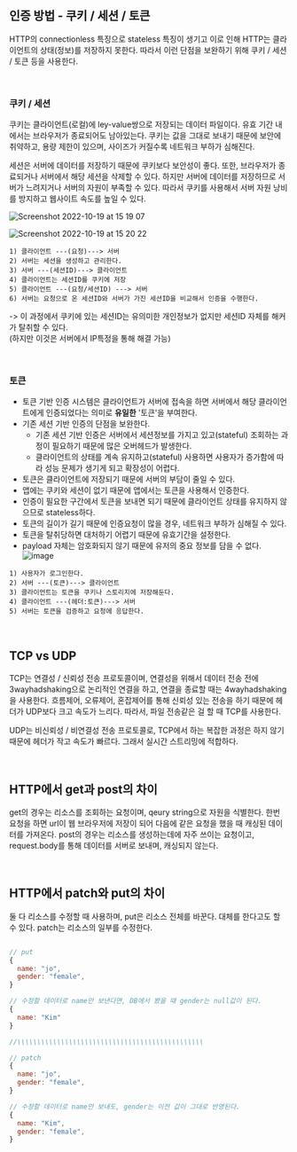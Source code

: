
## 인증 방법 - 쿠키 / 세션 / 토큰

HTTP의 connectionless 특징으로 stateless 특징이 생기고 이로 인해 HTTP는 클라이언트의 상태(정보)를 저장하지 못한다. 
따라서 이런 단점을 보완하기 위해 쿠키 / 세션 / 토큰 등을 사용한다.

<br>

### 쿠키 / 세션

쿠키는 클라이언트(로컬)에 ley-value쌍으로 저장되는 데이터 파일이다. 유효 기간 내에서는 브라우저가 종료되어도 남아있는다. 
쿠키는 값을 그대로 보내기 때문에 보안에 취약하고, 용량 제한이 있으며, 사이즈가 커질수록 네트워크 부하가 심해진다.

세션은 서버에 데이터를 저장하기 때문에 쿠키보다 보안성이 좋다. 또한, 브라우저가 종료되거나 서버에서 해당 세션을 삭제할 수 있다.
하지만 서버에 데이터를 저장하므로 서버가 느려지거나 서버의 자원이 부족할 수 있다.
따라서 쿠키를 사용해서 서버 자원 낭비를 방지하고 웹사이트 속도를 높일 수 있다.

![Screenshot 2022-10-19 at 15 19 07](https://user-images.githubusercontent.com/80232260/196615584-75d1c4c9-f340-40d6-9e1e-a48eae6040dc.JPG)

![Screenshot 2022-10-19 at 15 20 22](https://user-images.githubusercontent.com/80232260/196615573-dd4fcadc-65f2-4bf0-98b5-2f0a6119661f.JPG)


```text
1) 클라이언트 ---(요청)---> 서버
2) 서버는 세션을 생성하고 관리한다.
3) 서버 ---(세션ID)---> 클라이언트 
4) 클라이언트는 세션ID를 쿠키에 저장
5) 클라이언트 ---(요청/세션ID) ---> 서버
6) 서버는 요청으로 온 세션ID와 서버가 가진 세션ID을 비교해서 인증을 수행한다.
```


-> 이 과정에서 쿠키에 있는 세션ID는 유의미한 개인정보가 없지만 세션ID 자체를 해커가 탈취할 수 있다. <br>(하지만 이것은 서버에서 IP특정을 통해 해결 가능)

<br>

### 토큰
  - 토큰 기반 인증 시스템은 클라이언트가 서버에 접속을 하면 서버에서 해당 클라이언트에게 인증되었다는 의미로 **유일한** '토큰'을 부여한다.
  - 기존 세션 기반 인증의 단점을 보완한다.
    - 기존 세션 기반 인증은 서버에서 세션정보를 가지고 있고(stateful) 조회하는 과정이 필요하기 때문에 많은 오버헤드가 발생한다.
    - 클라이언트의 상태를 계속 유지하고(stateful) 사용하면 사용자가 증가함에 따라 성능 문제가 생기게 되고 확장성이 어렵다.
  - 토큰은 클라이언트에 저장되기 때문에 서버의 부담이 줄일 수 있다.
  - 앱에는 쿠키와 세션이 없기 때문에 앱에서는 토큰을 사용해서 인증한다.
  - 인증이 필요한 구간에서 토큰을 보내면 되기 때문에 클라이언트 상태를 유지하지 않으므로 stateless하다.
  - 토큰의 길이가 길기 때문에 인증요청이 많을 경우, 네트워크 부하가 심해질 수 있다.
  - 토큰을 탈취당하면 대처하기 어렵기 때문에 유효기간을 설정한다.
  - payload 자체는 암호화되지 않기 때문에 유저의 중요 정보를 담을 수 없다.
![image](https://user-images.githubusercontent.com/80232260/196617159-b7e0d21c-a887-4e53-882b-a786e65709e3.png)

```text
1) 사용자가 로그인한다.
2) 서버 ---(토큰)---> 클라이언트
3) 클라이언트는 토큰을 쿠키나 스토리지에 저장해둔다.
4) 클라이언트 ---(헤더:토큰)---> 서버
5) 서버는 토큰을 검증하고 요청에 응답한다.

```

<br>

## TCP vs UDP

TCP는 연결성 / 신뢰성 전송 프로토콜이며, 연결성을 위해서 데이터 전송 전에 3wayhadshaking으로 논리적인 연결을 하고, 연결을 종료할 때는 4wayhadshaking을 사용한다.
흐름제어, 오류제어, 혼잡제어를 통해 신뢰성 있는 전송을 하기 때문에 헤더가 UDP보다 크고 속도가 느리다.
따라서, 파일 전송같은 걸 할 때 TCP를 사용한다.

UDP는 비신뢰성 / 비연결성 전송 프로토콜로, TCP에서 하는 복잡한 과정은 하지 않기 때문에 헤더가 작고 속도가 빠르다.
그래서 실시간 스트리밍에 적합하다.

<br>

## HTTP에서 get과 post의 차이

get의 경우는 리소스를 조회하는 요청이며, qeury string으로 자원을 식별한다. 한번 요청을 하면 url이 웹 브라우저에 저장이 되어 다음에 같은 요청을 했을 때 캐싱된 데이터를 가져온다.
post의 경우는 리소스를 생성하는데에 자주 쓰이는 요청이고, request.body를 통해 데이터를 서버로 보내며, 캐싱되지 않는다.

<br>

## HTTP에서 patch와 put의 차이

둘 다 리소스를 수정할 때 사용하며, put은 리소스 전체를 바꾼다. 대체를 한다고도 할 수 있다. patch는 리소스의 일부를 수정한다.

  ``` javascript

  // put
  {
    name: "jo",
    gender: "female",
  }

  // 수정할 데이터로 name만 보낸다면, DB에서 봤을 때 gender는 null값이 된다.  
  {
    name: "Kim"
  }

  //\\\\\\\\\\\\\\\\\\\\\\\\\\\\\\\\\\\\\\\\\\\\\\\

  // patch
  {
    name: "jo",
    gender: "female",
  }

  // 수정할 데이터로 name만 보내도, gender는 이전 값이 그대로 반영된다.  
  {
    name: "Kim",
    gender: "female",
  }

  ```  
